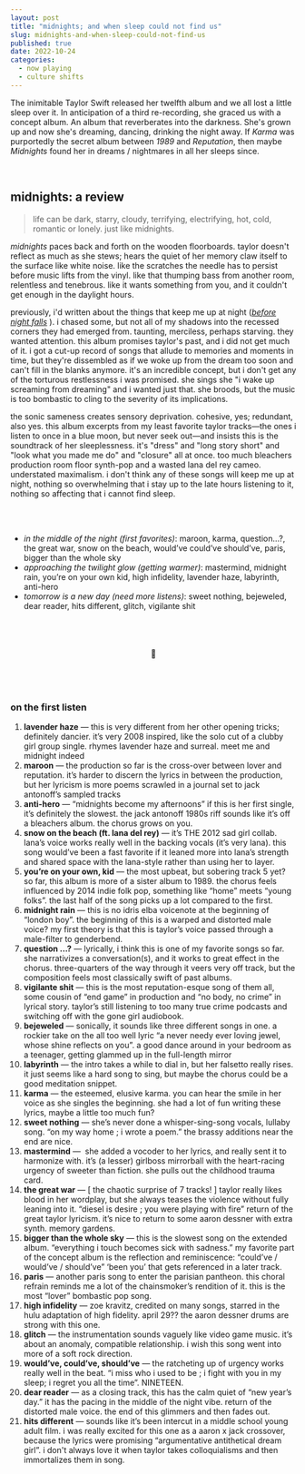 ```yaml
---
layout: post
title: "midnights; and when sleep could not find us"
slug: midnights-and-when-sleep-could-not-find-us
published: true
date: 2022-10-24
categories:
  - now playing
  - culture shifts
---
```


The inimitable Taylor Swift released her twelfth album and we all lost a little sleep over it. In anticipation of a third re-recording, she graced us with a concept album. An album that reverberates into the darkness. She's grown up and now she's dreaming, dancing, drinking the night away. If *Karma* was purportedly the secret album between *1989* and *Reputation*, then maybe *Midnights* found her in dreams / nightmares in all her sleeps since.

<!--more-->

<br />

## midnights: a review

> life can be dark, starry, cloudy, terrifying, electrifying, hot, cold, romantic or lonely. just like midnights.

*midnights* paces back and forth on the wooden floorboards. taylor doesn't reflect as much as she stews; hears the quiet of her memory claw itself to the surface like white noise. like the scratches the needle has to persist before music lifts from the vinyl. like that thumping bass from another room, relentless and tenebrous. like it wants something from you, and it couldn't get enough in the daylight hours. 

previously, i'd written about the things that keep me up at night (*[before night falls](https://blog.kellyluo.me/2022-09/seasons-twenty-two)*
). i chased some, but not all of my shadows into the recessed corners they had emerged from. taunting, merciless, perhaps starving. they wanted attention. this album promises taylor's past, and i did not get much of it. i got a cut-up record of songs that allude to memories and moments in time, but they're dissembled as if we woke up from the dream too soon and can't fill in the blanks anymore. it's an incredible concept, but i don't get any of the torturous restlessness i was promised. she sings she "i wake up screaming from dreaming" and i wanted just that. she broods, but the music is too bombastic to cling to the severity of its implications. 

the sonic sameness creates sensory deprivation. cohesive, yes; redundant, also yes. this album excerpts from my least favorite taylor tracks—the ones i listen to once in a blue moon, but never seek out—and insists this is the soundtrack of her sleeplessness. it's "dress" and "long story short" and "look what you made me do" and "closure" all at once. too much bleachers production room floor synth-pop and a wasted lana del rey cameo. understated maximalism. i don't think any of these songs will keep me up at night, nothing so overwhelming that i stay up to the late hours listening to it, nothing so affecting that i cannot find sleep. 

<br />
<br />

- *in the middle of the night (first favorites)*: maroon, karma, question…?, the great war, snow on the beach, would’ve could’ve should’ve, paris, bigger than the whole sky
- *approaching the twilight glow* *(getting warmer)*: mastermind, midnight rain, you’re on your own kid, high infidelity, lavender haze, labyrinth, anti-hero
- *tomorrow is a new day (need more listens)*: sweet nothing, bejeweled, dear reader, hits different, glitch, vigilante shit

<br />
<br />


<h4 style="text-align:center">🌃</h4>

<br />
<br />

### on the first listen

1. **lavender haze** — this is very different from her other opening tricks; definitely dancier. it’s very 2008 inspired, like the solo cut of a clubby girl group single. rhymes lavender haze and surreal. meet me and midnight indeed
2. **maroon** — the production so far is the cross-over between lover and reputation. it’s harder to discern the lyrics in between the production, but her lyricism is more poems scrawled in a journal set to jack antonoff’s sampled tracks
3. **anti-hero** — “midnights become my afternoons” if this is her first single, it’s definitely the slowest. the jack antonoff 1980s riff sounds like it’s off a bleachers album. the chorus grows on you. 
4. **snow on the beach (ft. lana del rey)** — it’s THE 2012 sad girl collab. lana’s voice works really well in the backing vocals (it’s very lana). this song would’ve been a fast favorite if it leaned more into lana’s strength and shared space with the lana-style rather than using her to layer. 
5. **you’re on your own, kid** — the most upbeat, but sobering track 5 yet? so far, this album is more of a sister album to 1989. the chorus feels influenced by 2014 indie folk pop, something like “home” meets “young folks”. the last half of the song picks up a lot compared to the first. 
6. **midnight rain** — this is no idris elba voicenote at the beginning of “london boy”. the beginning of this is a warped and distorted male voice? my first theory is that this is taylor’s voice passed through a male-filter to genderbend. 
7. **question …?** — lyrically, i think this is one of my favorite songs so far. she narrativizes a conversation(s), and it works to great effect in the chorus. three-quarters of the way through it veers very off track, but the composition feels most classically swift of past albums.
8. **vigilante shit** — this is the most reputation-esque song of them all, some cousin of “end game” in production and “no body, no crime” in lyrical story. taylor’s still listening to too many true crime podcasts and switching off with the gone girl audiobook. 
9. **bejeweled** — sonically, it sounds like three different songs in one. a rockier take on the all too well lyric “a never needy ever loving jewel, whose shine reflects on you”. a good dance around in your bedroom as a teenager, getting glammed up in the full-length mirror  
10. **labyrinth** — the intro takes a while to dial in, but her falsetto really rises. it just seems like a hard song to sing, but maybe the chorus could be a good meditation snippet. 
11. **karma** — the esteemed, elusive karma. you can hear the smile in her voice as she singles the beginning. she had a lot of fun writing these lyrics, maybe a little too much fun?
12. **sweet nothing** — she’s never done a whisper-sing-song vocals, lullaby song. “on my way home ; i wrote a poem.” the brassy additions near the end are nice. 
13. **mastermind** —  she added a vocoder to her lyrics, and really sent it to harmonize with. it’s (a lesser) girlboss mirrorball with the heart-racing urgency of sweeter than fiction. she pulls out the childhood trauma card. 
14. **the great war** — [ the chaotic surprise of 7 tracks! ] taylor really likes blood in her wordplay, but she always teases the violence without fully leaning into it. “diesel is desire ; you were playing with fire” return of the great taylor lyricism. it’s nice to return to some aaron dessner with extra synth. memory gardens. 
15. **bigger than the whole sky** — this is the slowest song on the extended album. “everything i touch becomes sick with sadness.” my favorite part of the concept album is the reflection and reminiscence: “could’ve / would’ve / should’ve” ‘been you’ that gets referenced in a later track. 
16. **paris** — another paris song to enter the parisian pantheon. this choral refrain reminds me a lot of the chainsmoker’s rendition of it. this is the most “lover” bombastic pop song. 
17. **high infidelity** — zoe kravitz, credited on many songs, starred in the hulu adaptation of high fidelity. april 29?? the aaron dessner drums are strong with this one. 
18. **glitch** — the instrumentation sounds vaguely like video game music. it’s about an anomaly, compatible relationship. i wish this song went into more of a soft rock direction.
19. **would’ve, could’ve, should’ve** — the ratcheting up of urgency works really well in the beat. “i miss who i used to be ; i fight with you in my sleep; i regret you all the time”. NINETEEN. 
20. **dear reader** — as a closing track, this has the calm quiet of “new year’s day.” it has the pacing in the middle of the night vibe. return of the distorted male voice. the end of this glimmers and then fades out. 
21. **hits different** — sounds like it’s been intercut in a middle school young adult film. i was really excited for this one as a aaron x jack crossover, because the lyrics were promising “argumentative antithetical dream girl”. i don't always love it when taylor takes colloquialisms and then immortalizes them in song.

<br />
<br />